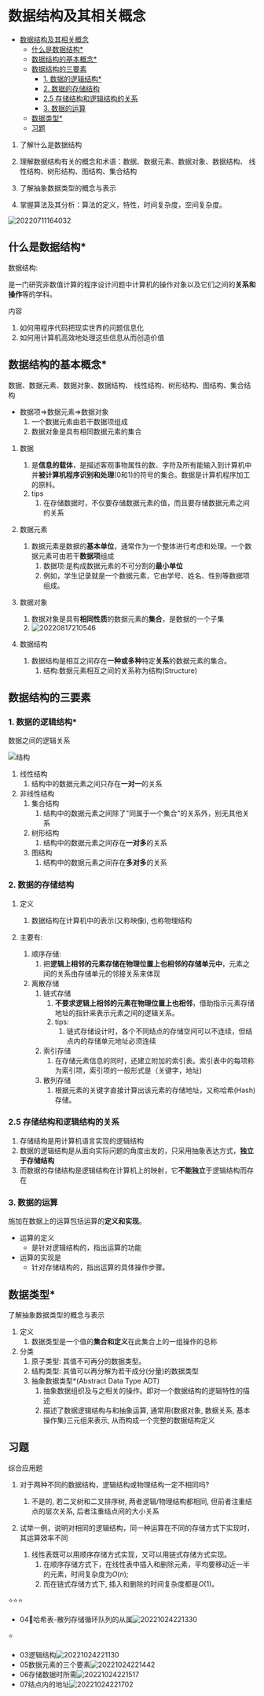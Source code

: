 # 数据结构及其相关概念

- [数据结构及其相关概念](#数据结构及其相关概念)
  - [什么是数据结构*](#什么是数据结构)
  - [数据结构的基本概念*](#数据结构的基本概念)
  - [数据结构的三要素](#数据结构的三要素)
    - [1. 数据的逻辑结构*](#1-数据的逻辑结构)
    - [2. 数据的存储结构](#2-数据的存储结构)
    - [2.5 存储结构和逻辑结构的关系](#25-存储结构和逻辑结构的关系)
    - [3. 数据的运算](#3-数据的运算)
  - [数据类型*](#数据类型)
  - [习题](#习题)

1. 了解什么是数据结构

2. 理解数据结构有关的概念和术语：数据、数据元素、数据对象、数据结构、 线性结构、树形结构、图结构、集合结构

3. 了解抽象数据类型的概念与表示

4. 掌握算法及其分析：算法的定义，特性，时间复杂度，空间复杂度。

![20220711164032](https://raw.githubusercontent.com/Logible/Image/main/note_image/20220711164032.png)

## 什么是数据结构*

数据结构:

是一门研究非数值计算的程序设计问题中计算机的操作对象以及它们之间的**关系和操作**等的学科。

内容

1. 如何用程序代码把现实世界的问题信息化
2. 如何用计算机高效地处理这些信息从而创造价值

## 数据结构的基本概念*

数据、数据元素、数据对象、数据结构、 线性结构、树形结构、图结构、集合结构

- 数据项=>数据元素=>数据对象
  1. 一个数据元素由若干数据项组成
  2. 数据对象是具有相同数据元素的集合

1. 数据
   1. 是**信息的载体**，是描述客观事物属性的数、字符及所有能输入到计算机中并**被计算机程序识别和处理**(0和1)的符号的集合。数据是计算机程序加工的原料。
   2. tips
      1. 在存储数据时，不仅要存储数据元素的值，而且要存储数据元素之间的关系

2. 数据元素
   1. 数据元素是数据的**基本单位**，通常作为一个整体进行考虑和处理。一个数据元素可由若干**数据项**组成
      1. 数据项:是构成数据元素的不可分割的**最小单位**
      2. 例如，学生记录就是一个数据元素，它由学号、姓名、性别等数据项组成。

3. 数据对象
   1. 数据对象是具有**相同性质**的数据元素的**集合**，是数据的一个子集
   2. ![20220817210546](https://raw.githubusercontent.com/Logible/Image/main/note_image/20220817210546.png)

4. 数据结构
   1. 数据结构是相互之间存在**一种或多种**特定**关系**的数据元素的集合。
      1. 结构:数据元素相互之间的关系称为结构(Structure)

## 数据结构的三要素

### 1. 数据的逻辑结构*

数据之间的逻辑关系

![结构](https://img-blog.csdnimg.cn/20200413085839642.jpg?x-oss-process=image/watermark,type_ZmFuZ3poZW5naGVpdGk,shadow_10,text_aHR0cHM6Ly9ibG9nLmNzZG4ubmV0L2xpdWRhY2h1,size_16,color_FFFFFF,t_70)

1. 线性结构
   1. 结构中的数据元素之间只存在**一对一**的关系
2. 非线性结构
   1. 集合结构
      1. 结构中的数据元素之间除了"同属于一个集合"的关系外，别无其他关系
   2. 树形结构
      1. 结构中的数据元素之间存在**一对多**的关系
   3. 图结构
      1. 结构中的数据元素之间存在**多对多**的关系

### 2. 数据的存储结构

1. 定义
   1. 数据结构在计算机中的表示(又称映像), 也称物理结构

2. 主要有:
   1. 顺序存储:
      1. 把**逻辑上相邻的元素存储在物理位置上也相邻的存储单元中**，元素之间的关系由存储单元的邻接关系来体现
   2. 离散存储
      1. 链式存储
         1. **不要求逻辑上相邻的元素在物理位置上也相邻**，借助指示元素存储地址的指针来表示元素之间的逻辑关系。
         2. tips:
            1. 链式存储设计时，各个不同结点的存储空间可以不连续，但结点内的存储单元地址必须连续
      2. 索引存储
         1. 在存储元素信息的同时，还建立附加的索引表。索引表中的每项称为索引项，索引项的一般形式是（关键字，地址)
      3. 散列存储
         1. 根据元素的关键字直接计算出该元素的存储地址，又称哈希(Hash)存储。

### 2.5 存储结构和逻辑结构的关系

1. 存储结构是用计算机语言实现的逻辑结构
2. 数据的逻辑结构是从面向实际问题的角度出发的，只采用抽象表达方式，**独立于存储结构**
3. 而数据的存储结构是逻辑结构在计算机上的映射，它**不能独立**于逻辑结构而存在

### 3. 数据的运算

施加在数据上的运算包括运算的**定义和实现**。

- 运算的定义
  - 是针对逻辑结构的，指出运算的功能
- 运算的实现是
  - 针对存储结构的，指出运算的具体操作步骤。

## 数据类型*

了解抽象数据类型的概念与表示

1. 定义
   1. 数据类型是一个值的**集合和定义**在此集合上的一组操作的总称
2. 分类
   1. 原子类型: 其值不可再分的数据类型。
   2. 结构类型: 其值可以再分解为若干成分(分量)的数据类型
   3. 抽象数据类型*(Abstract Data Type ADT)
      1. 抽象数据组织及与之相关的操作。即对一个数据结构的逻辑特性的描述
      2. 描述了数据逻辑结构与和抽象运算, 通常用(数据对象, 数据关系, 基本操作集)三元组来表示, 从而构成一个完整的数据结构定义

## 习题

综合应用题

1. 对于两种不同的数据结构，逻辑结构或物理结构一定不相同吗?
   1. 不是的, 若二叉树和二叉排序树, 两者逻辑/物理结构都相同, 但前者注重结点的层次关系, 后者注重结点间的大小关系

2. 试举一例，说明对相同的逻辑结构，同一种运算在不同的存储方式下实现时，其运算效率不同
   1. 线性表既可以用顺序存储方式实现，又可以用链式存储方式实现。
      1. 在顺序存储方式下，在线性表中插入和删除元素，平均要移动近一半的元素，时间复杂度为$O(n)$;
      2. 而在链式存储方式下, 插入和删除的时间复杂度都是$O(1)$。

⭐⭐⭐

- 04🏀哈希表-散列存储循环队列的从属![20221024221330](https://raw.githubusercontent.com/Logible/Image/main/note_image/20221024221330.png)

⭐

- 03逻辑结构![20221024221130](https://raw.githubusercontent.com/Logible/Image/main/note_image/20221024221130.png)
- 05数据元素的三个要素![20221024221442](https://raw.githubusercontent.com/Logible/Image/main/note_image/20221024221442.png)
- 06存储数据时所需![20221024221517](https://raw.githubusercontent.com/Logible/Image/main/note_image/20221024221517.png)
- 07结点内的地址![20221024221702](https://raw.githubusercontent.com/Logible/Image/main/note_image/20221024221702.png)
